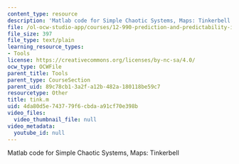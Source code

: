 ```yaml
---
content_type: resource
description: 'Matlab code for Simple Chaotic Systems, Maps: Tinkerbell'
file: /ol-ocw-studio-app/courses/12-990-prediction-and-predictability-in-the-atmosphere-and-oceans-spring-2003/4da80d5e743779f6cbdaa91cf70e398b_tink.m
file_size: 397
file_type: text/plain
learning_resource_types:
- Tools
license: https://creativecommons.org/licenses/by-nc-sa/4.0/
ocw_type: OCWFile
parent_title: Tools
parent_type: CourseSection
parent_uid: 89c78cb1-3a2f-a12b-482a-180118be59c7
resourcetype: Other
title: tink.m
uid: 4da80d5e-7437-79f6-cbda-a91cf70e398b
video_files:
  video_thumbnail_file: null
video_metadata:
  youtube_id: null
---
```

Matlab code for Simple Chaotic Systems, Maps: Tinkerbell